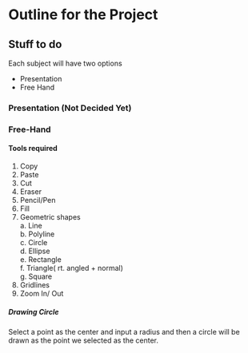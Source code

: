 # Outline for the Project

## Stuff to do

Each subject will have two options 

- Presentation
- Free Hand

### Presentation (Not Decided Yet)

### Free-Hand
#### Tools required
1. Copy
2. Paste
3. Cut
4. Eraser
5. Pencil/Pen
6. Fill
7. Geometric shapes<br>
    a. Line<br>
    b. Polyline<br>
    c. Circle<br>
    d. Ellipse<br>
    e. Rectangle<br>
    f. Triangle( rt. angled + normal) <br>
    g. Square <br>
8. Gridlines
9. Zoom In/ Out   

##### Drawing Circle

Select a point as the center and input a radius and then a circle will be drawn as the point we selected as the center.
